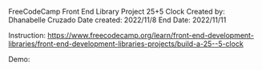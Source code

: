 FreeCodeCamp Front End Library Project
25+5 Clock
Created by: Dhanabelle Cruzado
Date created: 2022/11/8
End Date: 2022/11/11

Instruction: https://www.freecodecamp.org/learn/front-end-development-libraries/front-end-development-libraries-projects/build-a-25--5-clock


Demo: 

